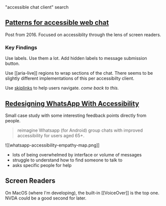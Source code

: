 "accessible chat client" search

## [Patterns for accessible web chat](https://accessibility.blog.gov.uk/2016/12/09/patterns-for-accessible-webchats/)

Post from 2016.
Focused on accessiblity through the lens of screen readers.

### Key Findings
Use labels. Use them a lot.
Add hidden labels to message submission button.

Use [[aria-live]] regions to wrap sections of the chat. There seems to be slightly different implementations of this per accessibilty client.

Use [skiplinks](https://webaim.org/techniques/skipnav/) to help users navigate.
*come back to this.*

## [Redesigning WhatsApp With Accessibility](https://saraelisaverona.com/ux-case-study-redesigning-whatsapp-with-accessibility)

Small case study with some interesting feedback points directly from people.
 
 > reimagine Whatsapp (for Android) group chats with improved accessibility for users aged 65+.

![[whatsapp-accessibility-empathy-map.png]]

- lots of being overwhelmed by interface or volume of messages
- struggle to understand how to find someone to talk to
- asks specific people for help

## Screen Readers
On MacOS (where I'm developing), the built-in [[VoiceOver]] is the top one.
NVDA could be a good second for later.